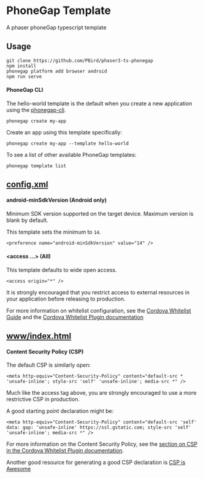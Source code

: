# PhoneGap Template

A phaser phoneGap typescript template

## Usage

    git clone https://github.com/PBird/phaser3-ts-phonegap
    npm install
    phonegap platform add browser android
    npm run serve

#### PhoneGap CLI

The hello-world template is the default when you create a new application using the [phonegap-cli][phonegap-cli-url].

    phonegap create my-app

Create an app using this template specifically:

    phonegap create my-app --template hello-world

To see a list of other available PhoneGap templates:

    phonegap template list

## [config.xml][config-xml]

#### android-minSdkVersion (Android only)

Minimum SDK version supported on the target device. Maximum version is blank by default.

This template sets the minimum to `14`.

    <preference name="android-minSdkVersion" value="14" />

#### &lt;access ...&gt; (All)

This template defaults to wide open access.

    <access origin="*" />

It is strongly encouraged that you restrict access to external resources in your application before releasing to production.

For more information on whitelist configuration, see the [Cordova Whitelist Guide][cordova-whitelist-guide] and the [Cordova Whitelist Plugin documentation][cordova-plugin-whitelist]

## [www/index.html][index-html]

#### Content Security Policy (CSP)

The default CSP is similarly open:

    <meta http-equiv="Content-Security-Policy" content="default-src * 'unsafe-inline'; style-src 'self' 'unsafe-inline'; media-src *" />

Much like the access tag above, you are strongly encouraged to use a more restrictive CSP in production.

A good starting point declaration might be:

    <meta http-equiv="Content-Security-Policy" content="default-src 'self' data: gap: 'unsafe-inline' https://ssl.gstatic.com; style-src 'self' 'unsafe-inline'; media-src *" />

For more information on the Content Security Policy, see the [section on CSP in the Cordova Whitelist Plugin documentation][cordova-plugin-whitelist-csp].

Another good resource for generating a good CSP declaration is [CSP is Awesome][csp-is-awesome]

[phonegap-cli-url]: http://github.com/phonegap/phonegap-cli
[cordova-app]: http://github.com/apache/cordova-app-hello-world
[bithound-img]: https://www.bithound.io/github/phonegap/phonegap-app-hello-world/badges/score.svg
[bithound-url]: https://www.bithound.io/github/phonegap/phonegap-app-hello-world
[config-xml]: https://github.com/phonegap/phonegap-template-hello-world/blob/master/config.xml
[index-html]: https://github.com/phonegap/phonegap-template-hello-world/blob/master/www/index.html
[cordova-whitelist-guide]: https://cordova.apache.org/docs/en/dev/guide/appdev/whitelist/index.html
[cordova-plugin-whitelist]: http://cordova.apache.org/docs/en/latest/reference/cordova-plugin-whitelist
[cordova-plugin-whitelist-csp]: http://cordova.apache.org/docs/en/latest/reference/cordova-plugin-whitelist#content-security-policy
[csp-is-awesome]: http://cspisawesome.com
